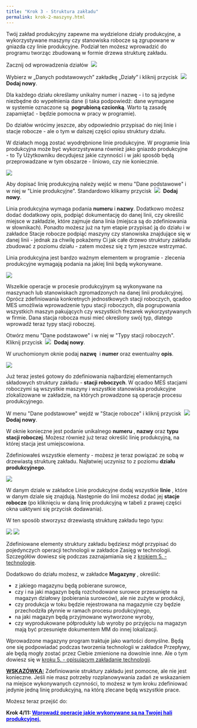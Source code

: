 ```yaml
---
title: "Krok 3 - Struktura zakładu"
permalink: krok-2-maszyny.html
---
```

Twój zakład produkcyjny zapewne ma wydzielone działy produkcyjne, a wykorzystywane maszyny czy stanowiska robocze są zgrupowane w gniazda czy linie produkcyjne. Podział ten możesz wprowadzić do programu tworząc zbudowaną w formie drzewa strukturę zakładu.

  

Zacznij od wprowadzenia działów&nbsp; 
[![](/images/dzialy_lista.png)](/images/dzialy_lista.png)
  

Wybierz w&nbsp;„Danych podstawowych” zakładkę „Działy” i&nbsp;kliknij przycisk&nbsp; ![](/images/dodaj%20nowy.png)&nbsp; **Dodaj nowy**.

Dla każdego działu określamy unikalny numer i nazwę - i to są jedyne niezbędne do wypełnienia dane&nbsp;(i taka podpowiedź: dane wymagane w&nbsp;systemie oznaczone są&nbsp; **pogrubioną&nbsp;czcionką**. Warto tą zasadę zapamiętać - będzie pomocna w pracy w programie).

Do działów wrócimy jeszcze, aby odpowiednio przypisać do niej linie i stacje robocze - ale o tym w dalszej części opisu struktury działu.

W działach mogą zostać wyodrębnione linie produkcyjne. W programie linia produkcyjna może być wykorzystywana również jako gniazdo produkcyjne - to Ty Użytkowniku decydujesz jakie czynności i w jaki sposób będą przeprowadzane w tym obszarze - liniowo, czy nie koniecznie.

[![](/images/linia_lista.png)](/images/linia_lista.png)

Aby dopisać linię produkcyjną należy wejść w menu "Dane podstawowe" i w niej w "Linie produkcyjne". Standardowo klikamy&nbsp;przycisk&nbsp; ![](/images/dodaj%20nowy.png)&nbsp; **Dodaj nowy**.&nbsp;

Linia produkcyjna wymaga podania **numeru** i **nazwy**. Dodatkowo możesz dodać dodatkowy opis, podpiąć dokumentację do danej linii, czy określić miejsce w zakładzie, które zajmuje dana linia (miejsca są do zdefiniowania w słownikach). Ponadto możesz już na tym etapie przypisać ją do działu i w zakładce Stacje robocze podpiąć maszyny czy stanowiska znajdujące się w danej linii - jednak za chwilę pokażemy Ci jak całe drzewo struktury zakładu zbudować z poziomu działu - zatem możesz się z tym jeszcze wstrzymać.

  

Linia produkcyjna jest bardzo ważnym elementem w programie - zlecenia produkcyjne wymagają podania na jakiej linii będą wykonywane.&nbsp;

[![](/images/typy_stacji_lista.png)](/images/typy_stacji_lista.png)
  

Wszelkie operacje w procesie produkcyjnym są wykonywane na maszynach lub stanowiskach zgromadzonych na danej linii produkcyjnej. Oprócz zdefiniowania konkretnych jednostkowych stacji roboczych, qcadoo MES umożliwia wprowadzenie typu stacji roboczych, dla pogrupowania wszystkich maszyn pakujących czy wszystkich frezarek wykorzystywanych w firmie. Dana stacja robocza musi mieć określony swój typ, dlatego wprowadź teraz typy stacji roboczej.

  

  

Otwórz menu "Dane podstawowe" i w niej w "Typy stacji roboczych". Kliknij&nbsp;przycisk&nbsp; ![](/images/dodaj%20nowy.png)&nbsp; **Dodaj nowy**.&nbsp;

W uruchomionym oknie podaj **nazwę** &nbsp;i **numer** oraz ewentualny **opis**.

![](/images/stacje_lista.png)

Już teraz jesteś gotowy do zdefiniowania najbardziej elementarnych składowych struktury zakładu - **stacji roboczych**. W qcadoo MES stacjami roboczymi są wszystkie maszyny i wszystkie stanowiska produkcyjne zlokalizowane w zakładzie, na których prowadzone są operacje procesu produkcyjnego.

W menu "Dane podstawowe" wejdź w "Stacje robocze" i kliknij&nbsp;przycisk&nbsp; ![](/images/dodaj%20nowy.png)&nbsp; **Dodaj nowy**.&nbsp;

W oknie konieczne jest podanie unikalnego **numeru** , **nazwy** oraz **typu stacji roboczej**. Możesz również już teraz określić linię produkcyjną, na której stacja jest umiejscowiona.&nbsp;

Zdefiniowałeś wszystkie elementy - możesz je teraz powiązać ze sobą w drzewiastą strukturę zakładu. Najłatwiej uczynisz to z poziomu **działu produkcyjnego**.

[![](/images/dzialy_linie.png)](/images/dzialy_linie.png)

W danym dziale w zakładce Linie produkcyjne dodaj wszystkie **linie** , które w danym dziale się znajdują. Następnie do linii możesz dodać jej **stacje robocze** (po kliknięciu w daną linię produkcyjną w tabeli z prawej części okna uaktywni się przycisk dodawania).

  

W ten sposób stworzysz drzewiastą strukturę zakładu tego typu:

[![](/images/struktura.png)](/images/struktura.png) ![](/images/dzialy_magazyny.png)
  

Zdefiniowane elementy struktury zakładu będziesz mógł przypisać do pojedynczych operacji technologii w zakładce Zasięg w technologii. Szczegółów dowiesz się podczas zaznajamiania się z [krokiem 5. - technologie](/krok-4-technologie).

  

 Dodatkowo do działu możesz, w zakładce **Magazyny** , określić: 
- z jakiego magazynu będą pobierane surowce,&nbsp;
- czy i na jaki magazyn będą rozchodowane surowce przesunięte na magazyn działowy (pobierania surowców), ale nie zużyte w produkcji,
- czy produkcja w toku będzie rejestrowana na magazynie czy będzie przechodziła płynnie w ramach procesu produkcyjnego,
- na jaki magazyn będą przyjmowane wytworzone wyroby,
- czy wyprodukowane półprodukty lub wyroby po przyjęciu na magazyn mają być przesunięte dokumentem MM do innej lokalizacji.

  

Wprowadzone magazyny program traktuje jako wartości domyślne. Będą one się podpowiadać podczas tworzenia technologii w zakładce Przepływy, ale będą mogły zostać przez Ciebie zmienione na dowolnie inne. Ale o tym dowiesz się w [kroku 5. - opisującym zakładanie technologii](/krok-4-technologie).&nbsp;

<u style="font-weight:bold">WSKAZÓWKA:</u>&nbsp;Zdefiniowanie struktury zakładu jest pomocne, ale nie jest konieczne. Jeśli nie masz potrzeby rozplanowywania zadań ze wskazaniem na miejsce wykonywanych czynności, to możesz w tym kroku zdefiniować jedynie jedną linię produkcyjną, na którą zlecane będą wszystkie prace.

Możesz teraz przejść do:

**Krok 4/11: [<font color="#0000ff">Wprowadź operacje jakie wykonywane są na Twojej hali produkcyjnej.</font>](/krok-3-operacje)**

